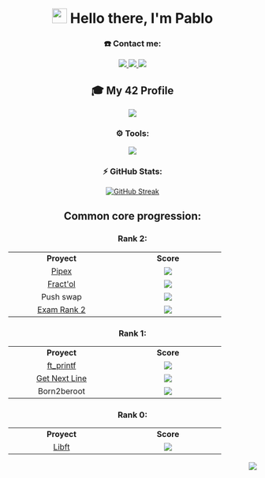 <!--                     #################### TITLE ####################                     -->



<h1 align="center">
  <img src="https://github.com/blackcater/blackcater/raw/main/images/Hi.gif" height="30">
  Hello there, I'm Pablo
</h1>



<!--                   #################### CONTACTO ####################                     -->



<h3 align="center">☎️ Contact me:</h3>
 <p align="center">
  <a href="https://www.linkedin.com/in/pablo-lucena-gonz%C3%A1lez-34a172213/">
    <img src="https://img.shields.io/badge/LinkedIn-0077B5?style=for-the-badge&logo=linkedin&logoColor=white" />
  </a>
  <a href="mailto:pablolucena01@gmail.com">
    <img src="https://img.shields.io/badge/Gmail-D14836?style=for-the-badge&logo=gmail&logoColor=white" />
  </a>
  <a href="https://instagram.com/mr.lucena/">
    <img src="https://img.shields.io/badge/Instagram-E4405F?style=for-the-badge&logo=instagram&logoColor=white" />
  </a>
</p>



<!--                     #################### SKILLS ####################                     -->



<h2 align="center">🎓 My 42 Profile</h2>

<p align="center">
  <img src="https://badge.mediaplus.ma/greenbinary/palucena?1337Badge=off&UM6P=off)](https://github.com/oakoudad/badge42" />
</p>

<h3 align="center">⚙️ Tools:</h3>
<p align="center">
  <a href="https://skillicons.dev">
    <img src="https://skillicons.dev/icons?i=autocad,arduino,vscode,bash,c,css,html,js&perline=8" />
  </a>
</p>



<!--                  #################### GITHUB STATS ####################                     -->



<div align="center">
  <h3>⚡️ GitHub Stats:</h3>
  <a href="https://git.io/streak-stats"><img src="https://streak-stats.demolab.com?user=PaLucena&theme=javascript-dark&border_radius=10&date_format=M%20j%5B%2C%20Y%5D&background=45%2C07001E%2CBE4444&border=EBEBEB&stroke=EBEBEB&currStreakLabel=EBEBEB&dates=EBEBEB&excludeDaysLabel=EBEBEB&sideLabels=EBEBEB" alt="GitHub Streak"></a>
</div>



<!--                     #################### TABLAS ####################                     -->



<h2 align="center">Common core progression:</h2>

<h3 align="center">Rank 2:</h3>
<table align="center">
  <tr>
    <td align="center" width="200"><b>Proyect</b></td>
    <td align="center" width="200"><b>Score</b></td>
  </tr>
  <tr>
    <td align="center"> <a href="https://github.com/PaLucena/pipex">Pipex</td>
    <td align="center"><img src="https://img.shields.io/badge/-125%2F100-success?logo=42&logoColor=fff" /></a></td>
  </tr>
  <tr>
    <td align="center"><a href="https://github.com/PaLucena/fract-ol">Fract'ol</a></td>
    <td align="center"><img src="https://img.shields.io/badge/-116%2F100-success?logo=42&logoColor=fff" /></a></td>
  </tr>
  <tr>
    <td align="center">Push swap</td>
    <td align="center"><img src="https://img.shields.io/badge/-96%2F100-success?logo=42&logoColor=fff" /></a></td>
  </tr>
  <tr>
    <td align="center"> <a href="https://github.com/PaLucena/Exam-Rank-02">Exam Rank 2</td>
    <td align="center"><img src="https://img.shields.io/badge/-100%2F100-success?logo=42&logoColor=fff" /></a></td>
  </tr>
</table>

<h3 align="center">Rank 1:</h3>
<table align="center">
  <tr>
    <td align="center" width="200"><b>Proyect</b></td>
    <td align="center" width="200"><b>Score</b></td>
  </tr>
  <tr>
    <td align="center"><a href="https://github.com/PaLucena/printf">ft_printf</td>
    <td align="center"><img src="https://img.shields.io/badge/-100%2F100-success?logo=42&logoColor=fff" /></a></td>
  </tr>
  <tr>
    <td align="center"><a href="https://github.com/PaLucena/get_next_line">Get Next Line</td>
    <td align="center"><img src="https://img.shields.io/badge/-100%2F100-success?logo=42&logoColor=fff" /></a></td>
  </tr>
  <tr>
    <td align="center">Born2beroot</td>
    <td align="center"><img src="https://img.shields.io/badge/-125%2F100-success?logo=42&logoColor=fff" /></a></td>
  </tr>
</table>

<h3 align="center">Rank 0:</h3>
<table align="center">
  <tr>
    <td align="center" width="200"><b>Proyect</b></td>
    <td align="center" width="200"><b>Score</b></td>
  </tr>
  <tr>
    <td align="center"> <a href="https://github.com/PaLucena/libft">Libft</td>
    <td align="center"><img src="https://img.shields.io/badge/-125%2F100-success?logo=42&logoColor=fff" /></a></td>
  </tr>
</table>




<p align="right">
  <img src="https://komarev.com/ghpvc/?username=PaLucena&style=flat-square&color=red" />
</p>

<!--
Así se comenta en GitHub
-->
